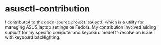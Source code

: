 # asusctl-contribution
I contributed to the open-source project 'asusctl,' which is a utility for managing ASUS laptop settings on Fedora. My contribution involved adding support for my specific computer and keyboard model to resolve an issue with keyboard backlighting.
